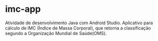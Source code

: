 # imc-app
Atividade de desenvolvimento Java com Android Studio.
Aplicativo para cálculo de IMC (Índice de Massa Corporal), que retorna a classificação segundo a Organização Mundial de Saúde(OMS).
